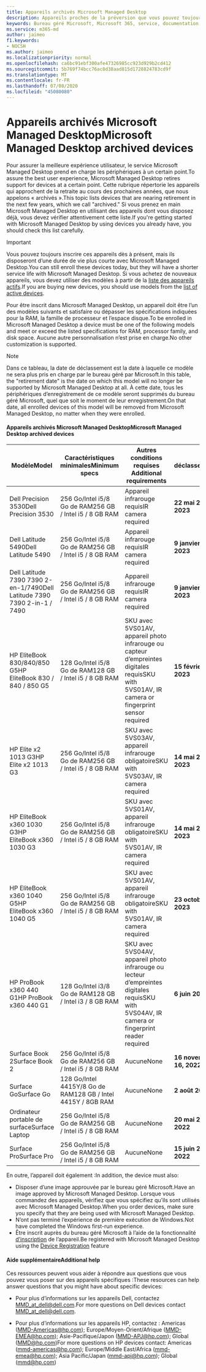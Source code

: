 ```yaml
---
title: Appareils archivés Microsoft Managed Desktop
description: Appareils proches de la préversion que vous pouvez toujours inscrire, mais dont la durée de vie de support est raccourcie
keywords: Bureau géré Microsoft, Microsoft 365, service, documentation
ms.service: m365-md
author: jaimeo
f1.keywords:
- NOCSH
ms.author: jaimeo
ms.localizationpriority: normal
ms.openlocfilehash: ca6bc91ebf300afe47326985cc923d929b2cd412
ms.sourcegitcommit: 5b769f74bcc76ac8d38aad815d1728824783cd9f
ms.translationtype: MT
ms.contentlocale: fr-FR
ms.lasthandoff: 07/08/2020
ms.locfileid: "45080080"
---
```

# <a name="microsoft-managed-desktop-archived-devices"></a><span data-ttu-id="b0319-104">Appareils archivés Microsoft Managed Desktop</span><span class="sxs-lookup"><span data-stu-id="b0319-104">Microsoft Managed Desktop archived devices</span></span>

<span data-ttu-id="b0319-105">Pour assurer la meilleure expérience utilisateur, le service Microsoft Managed Desktop prend en charge les périphériques à un certain point.</span><span class="sxs-lookup"><span data-stu-id="b0319-105">To assure the best user experience, Microsoft Managed Desktop retires support for devices at a certain point.</span></span> <span data-ttu-id="b0319-106">Cette rubrique répertorie les appareils qui approchent de la retraite au cours des prochaines années, que nous appelons « archivés ».</span><span class="sxs-lookup"><span data-stu-id="b0319-106">This topic lists devices that are nearing retirement in the next few years, which we call "archived."</span></span> <span data-ttu-id="b0319-107">Si vous prenez en main Microsoft Managed Desktop en utilisant des appareils dont vous disposez déjà, vous devez vérifier attentivement cette liste.</span><span class="sxs-lookup"><span data-stu-id="b0319-107">If you're getting started with Microsoft Managed Desktop by using devices you already have, you should check this list carefully.</span></span>

>[!IMPORTANT]
><span data-ttu-id="b0319-108">Vous pouvez toujours inscrire ces appareils dès à présent, mais ils disposeront d’une durée de vie plus courte avec Microsoft Managed Desktop.</span><span class="sxs-lookup"><span data-stu-id="b0319-108">You can still enroll these devices today, but they will have a shorter service life with Microsoft Managed Desktop.</span></span> <span data-ttu-id="b0319-109">Si vous achetez de nouveaux appareils, vous devez utiliser des modèles à partir de la [liste des appareils actifs](./device-list.md).</span><span class="sxs-lookup"><span data-stu-id="b0319-109">If you are buying new devices, you should use models from the [list of active devices](./device-list.md).</span></span>

<!-- Microsoft 365 E5; Device as a Service -->
<!-- Split from device & technologies topic. Destination topic for aka.ms/device-list  -->
<span data-ttu-id="b0319-110">Pour être inscrit dans Microsoft Managed Desktop, un appareil doit être l’un des modèles suivants et satisfaire ou dépasser les spécifications indiquées pour la RAM, la famille de processeur et l’espace disque.</span><span class="sxs-lookup"><span data-stu-id="b0319-110">To be enrolled in Microsoft Managed Desktop a device must be one of the following models and meet or exceed the listed specifications for RAM, processor family, and disk space.</span></span> <span data-ttu-id="b0319-111">Aucune autre personnalisation n’est prise en charge.</span><span class="sxs-lookup"><span data-stu-id="b0319-111">No other customization is supported.</span></span>



>[!NOTE]
><span data-ttu-id="b0319-112">Dans ce tableau, la date de déclassement est la date à laquelle ce modèle ne sera plus pris en charge par le bureau géré par Microsoft.</span><span class="sxs-lookup"><span data-stu-id="b0319-112">In this table, the "retirement date" is the date on which this model will no longer be supported by Microsoft Managed Desktop at all.</span></span> <span data-ttu-id="b0319-113">À cette date, tous les périphériques d’enregistrement de ce modèle seront supprimés du bureau géré Microsoft, quel que soit le moment de leur enregistrement.</span><span class="sxs-lookup"><span data-stu-id="b0319-113">On that date, all enrolled devices of this model will be removed from Microsoft Managed Desktop, no matter when they were enrolled.</span></span>

#### <a name="microsoft-managed-desktop-archived-devices"></a><span data-ttu-id="b0319-114">Appareils archivés Microsoft Managed Desktop</span><span class="sxs-lookup"><span data-stu-id="b0319-114">Microsoft Managed Desktop archived devices</span></span>

| <span data-ttu-id="b0319-115">Modèle</span><span class="sxs-lookup"><span data-stu-id="b0319-115">Model</span></span>  | <span data-ttu-id="b0319-116">Caractéristiques minimales</span><span class="sxs-lookup"><span data-stu-id="b0319-116">Minimum specs</span></span>  | <span data-ttu-id="b0319-117">Autres conditions requises </span><span class="sxs-lookup"><span data-stu-id="b0319-117">Additional requirements</span></span>  | <span data-ttu-id="b0319-118">Date de déclassement</span><span class="sxs-lookup"><span data-stu-id="b0319-118">Retirement date</span></span> |
|---------|---------|---------|---------|
| <span data-ttu-id="b0319-119">Dell Precision 3530</span><span class="sxs-lookup"><span data-stu-id="b0319-119">Dell Precision 3530</span></span>| <span data-ttu-id="b0319-120">256 Go/Intel i5/8 Go de RAM</span><span class="sxs-lookup"><span data-stu-id="b0319-120">256 GB / Intel i5 / 8 GB RAM</span></span> | <span data-ttu-id="b0319-121">Appareil infrarouge requis</span><span class="sxs-lookup"><span data-stu-id="b0319-121">IR camera required</span></span> | <span data-ttu-id="b0319-122">**22 mai 2023**</span><span class="sxs-lookup"><span data-stu-id="b0319-122">**May 22, 2023**</span></span> |
| <span data-ttu-id="b0319-123">Dell Latitude 5490</span><span class="sxs-lookup"><span data-stu-id="b0319-123">Dell Latitude 5490</span></span>| <span data-ttu-id="b0319-124">256 Go/Intel i5/8 Go de RAM</span><span class="sxs-lookup"><span data-stu-id="b0319-124">256 GB / Intel i5 / 8 GB RAM</span></span> | <span data-ttu-id="b0319-125">Appareil infrarouge requis</span><span class="sxs-lookup"><span data-stu-id="b0319-125">IR camera required</span></span> | <span data-ttu-id="b0319-126">**9 janvier 2023**</span><span class="sxs-lookup"><span data-stu-id="b0319-126">**Jan 9, 2023**</span></span> |
| <span data-ttu-id="b0319-127">Dell Latitude 7390 7390 2-en-1/7490</span><span class="sxs-lookup"><span data-stu-id="b0319-127">Dell Latitude 7390 7390 2-in-1 / 7490</span></span> | <span data-ttu-id="b0319-128">256 Go/Intel i5/8 Go de RAM</span><span class="sxs-lookup"><span data-stu-id="b0319-128">256 GB / Intel i5 / 8 GB RAM</span></span>   | <span data-ttu-id="b0319-129">Appareil infrarouge requis</span><span class="sxs-lookup"><span data-stu-id="b0319-129">IR camera required</span></span> | <span data-ttu-id="b0319-130">**9 janvier 2023**</span><span class="sxs-lookup"><span data-stu-id="b0319-130">**Jan 9, 2023**</span></span> |
|<span data-ttu-id="b0319-131">HP EliteBook 830/840/850 G5</span><span class="sxs-lookup"><span data-stu-id="b0319-131">HP EliteBook 830 / 840 / 850 G5</span></span>| <span data-ttu-id="b0319-132">128 Go/Intel i5/8 Go de RAM</span><span class="sxs-lookup"><span data-stu-id="b0319-132">128 GB / Intel i5 / 8 GB RAM</span></span> | <span data-ttu-id="b0319-133">SKU avec 5VS01AV, appareil photo infrarouge ou capteur d’empreintes digitales requis</span><span class="sxs-lookup"><span data-stu-id="b0319-133">SKU with 5VS01AV, IR camera or fingerprint sensor required</span></span>  | <span data-ttu-id="b0319-134">**15 février 2023**</span><span class="sxs-lookup"><span data-stu-id="b0319-134">**Feb 15, 2023**</span></span> |
|<span data-ttu-id="b0319-135">HP Elite x2 1013 G3</span><span class="sxs-lookup"><span data-stu-id="b0319-135">HP Elite x2 1013 G3</span></span>| <span data-ttu-id="b0319-136">256 Go/Intel i5/8 Go de RAM</span><span class="sxs-lookup"><span data-stu-id="b0319-136">256 GB / Intel i5 / 8 GB RAM</span></span> | <span data-ttu-id="b0319-137">SKU avec 5VS03AV, appareil infrarouge obligatoire</span><span class="sxs-lookup"><span data-stu-id="b0319-137">SKU with 5VS03AV, IR camera required</span></span> |<span data-ttu-id="b0319-138">**14 mai 2023**</span><span class="sxs-lookup"><span data-stu-id="b0319-138">**May 14, 2023**</span></span> |
|<span data-ttu-id="b0319-139">HP EliteBook x360 1030 G3</span><span class="sxs-lookup"><span data-stu-id="b0319-139">HP EliteBook x360 1030 G3</span></span>| <span data-ttu-id="b0319-140">256 Go/Intel i5/8 Go de RAM</span><span class="sxs-lookup"><span data-stu-id="b0319-140">256 GB / Intel i5 / 8 GB RAM</span></span> | <span data-ttu-id="b0319-141">SKU avec 5VS01AV, appareil infrarouge obligatoire</span><span class="sxs-lookup"><span data-stu-id="b0319-141">SKU with 5VS01AV, IR camera required</span></span> |<span data-ttu-id="b0319-142">**14 mai 2023**</span><span class="sxs-lookup"><span data-stu-id="b0319-142">**May 14, 2023**</span></span> |
|<span data-ttu-id="b0319-143">HP EliteBook x360 1040 G5</span><span class="sxs-lookup"><span data-stu-id="b0319-143">HP EliteBook x360 1040 G5</span></span>| <span data-ttu-id="b0319-144">256 Go/Intel i5/8 Go de RAM</span><span class="sxs-lookup"><span data-stu-id="b0319-144">256 GB / Intel i5 / 8 GB RAM</span></span> | <span data-ttu-id="b0319-145">SKU avec 5VS01AV, appareil infrarouge obligatoire</span><span class="sxs-lookup"><span data-stu-id="b0319-145">SKU with 5VS01AV, IR camera required</span></span> | <span data-ttu-id="b0319-146">**23 octobre 2023**</span><span class="sxs-lookup"><span data-stu-id="b0319-146">**Oct 23, 2023**</span></span> |
|<span data-ttu-id="b0319-147">HP ProBook x360 440 G1</span><span class="sxs-lookup"><span data-stu-id="b0319-147">HP ProBook x360 440 G1</span></span>| <span data-ttu-id="b0319-148">128 Go/Intel i3/8 Go de RAM</span><span class="sxs-lookup"><span data-stu-id="b0319-148">128 GB / Intel i3 / 8 GB RAM</span></span> | <span data-ttu-id="b0319-149">SKU avec 5VS04AV, appareil photo infrarouge ou lecteur d’empreintes digitales requis</span><span class="sxs-lookup"><span data-stu-id="b0319-149">SKU with 5VS04AV, IR camera or fingerprint reader required</span></span> | <span data-ttu-id="b0319-150">**6 juin 2023**</span><span class="sxs-lookup"><span data-stu-id="b0319-150">**Jun 6, 2023**</span></span> |
|<span data-ttu-id="b0319-151">Surface Book 2</span><span class="sxs-lookup"><span data-stu-id="b0319-151">Surface Book 2</span></span>| <span data-ttu-id="b0319-152">256 Go/Intel i5/8 Go de RAM</span><span class="sxs-lookup"><span data-stu-id="b0319-152">256 GB / Intel i5 / 8 GB RAM</span></span> | <span data-ttu-id="b0319-153">Aucune</span><span class="sxs-lookup"><span data-stu-id="b0319-153">None</span></span> | <span data-ttu-id="b0319-154">**16 novembre 2022**</span><span class="sxs-lookup"><span data-stu-id="b0319-154">**Nov 16, 2022**</span></span> |
|<span data-ttu-id="b0319-155">Surface Go</span><span class="sxs-lookup"><span data-stu-id="b0319-155">Surface Go</span></span>| <span data-ttu-id="b0319-156">128 Go/Intel 4415Y/8 Go de RAM</span><span class="sxs-lookup"><span data-stu-id="b0319-156">128 GB / Intel 4415Y / 8GB RAM</span></span> | <span data-ttu-id="b0319-157">Aucune</span><span class="sxs-lookup"><span data-stu-id="b0319-157">None</span></span> | <span data-ttu-id="b0319-158">**2 août 2023**</span><span class="sxs-lookup"><span data-stu-id="b0319-158">**Aug 2, 2023**</span></span> |
|<span data-ttu-id="b0319-159">Ordinateur portable de surface</span><span class="sxs-lookup"><span data-stu-id="b0319-159">Surface Laptop</span></span>| <span data-ttu-id="b0319-160">256 Go/Intel i5/8 Go de RAM</span><span class="sxs-lookup"><span data-stu-id="b0319-160">256 GB / Intel i5 / 8 GB RAM</span></span> | <span data-ttu-id="b0319-161">Aucune</span><span class="sxs-lookup"><span data-stu-id="b0319-161">None</span></span> | <span data-ttu-id="b0319-162">**20 mai 2022**</span><span class="sxs-lookup"><span data-stu-id="b0319-162">**May 20, 2022**</span></span> |
|<span data-ttu-id="b0319-163">Surface Pro</span><span class="sxs-lookup"><span data-stu-id="b0319-163">Surface Pro</span></span>| <span data-ttu-id="b0319-164">256 Go/Intel i5/8 Go de RAM</span><span class="sxs-lookup"><span data-stu-id="b0319-164">256 GB / Intel i5 / 8 GB RAM</span></span> | <span data-ttu-id="b0319-165">Aucune</span><span class="sxs-lookup"><span data-stu-id="b0319-165">None</span></span> | <span data-ttu-id="b0319-166">**15 juin 2022**</span><span class="sxs-lookup"><span data-stu-id="b0319-166">**Jun 15, 2022**</span></span> |


<span data-ttu-id="b0319-167">En outre, l’appareil doit également :</span><span class="sxs-lookup"><span data-stu-id="b0319-167">In addition, the device must also:</span></span>

- <span data-ttu-id="b0319-168">Disposer d’une image approuvée par le bureau géré Microsoft.</span><span class="sxs-lookup"><span data-stu-id="b0319-168">Have an image approved by Microsoft Managed Desktop.</span></span> <span data-ttu-id="b0319-169">Lorsque vous commandez des appareils, vérifiez que vous spécifiez qu’ils sont utilisés avec Microsoft Managed Desktop.</span><span class="sxs-lookup"><span data-stu-id="b0319-169">When you order devices, make sure you specify that they are being used with Microsoft Managed Desktop.</span></span>
- <span data-ttu-id="b0319-170">N’ont pas terminé l’expérience de première exécution de Windows.</span><span class="sxs-lookup"><span data-stu-id="b0319-170">Not have completed the Windows first-run experience.</span></span>
- <span data-ttu-id="b0319-171">Être inscrit auprès du bureau géré Microsoft à l’aide de la fonctionnalité [d’inscription](https://aka.ms/mmddrhelp) de l’appareil.</span><span class="sxs-lookup"><span data-stu-id="b0319-171">Be registered with Microsoft Managed Desktop using the [Device Registration](https://aka.ms/mmddrhelp) feature</span></span>

#### <a name="additional-help"></a><span data-ttu-id="b0319-172">Aide supplémentaire</span><span class="sxs-lookup"><span data-stu-id="b0319-172">Additional help</span></span>

<span data-ttu-id="b0319-173">Ces ressources peuvent vous aider à répondre aux questions que vous pouvez vous poser sur des appareils spécifiques :</span><span class="sxs-lookup"><span data-stu-id="b0319-173">These resources can help answer questions that you might have about specific devices:</span></span>

- <span data-ttu-id="b0319-174">Pour plus d’informations sur les appareils Dell, contactez [MMD_at_dell@dell.com](mailto:MMD_at_dell@dell.com).</span><span class="sxs-lookup"><span data-stu-id="b0319-174">For more questions on Dell devices contact [MMD_at_dell@dell.com](mailto:MMD_at_dell@dell.com).</span></span>

- <span data-ttu-id="b0319-175">Pour plus d’informations sur les appareils HP, contactez : Americas ([MMD-Americas@hp.com](mailto:mmd-americas@hp.com)); Europe/Moyen-Orient/Afrique ([MMD-EMEA@hp.com](mailto:mmd-emea@hp.com)); Asie-Pacifique/Japon ([MMD-APJ@hp.com](mailto:mmd-apj@hp.com)); Global ([MMD@hp.com](mailto:mmd@hp.com))</span><span class="sxs-lookup"><span data-stu-id="b0319-175">For more questions on HP devices contact: Americas ([mmd-americas@hp.com](mailto:mmd-americas@hp.com)); Europe/Middle East/Africa ([mmd-emea@hp.com](mailto:mmd-emea@hp.com)); Asia Pacific/Japan ([mmd-apj@hp.com](mailto:mmd-apj@hp.com)); Global ([mmd@hp.com](mailto:mmd@hp.com))</span></span>
